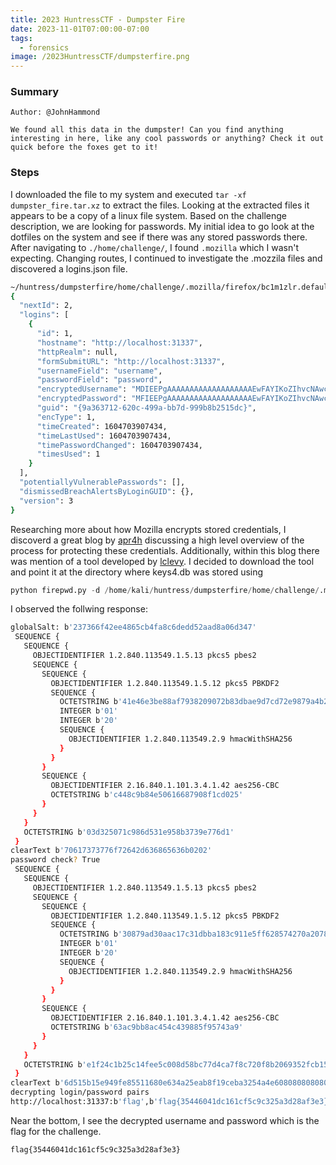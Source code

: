 ```yaml
---
title: 2023 HuntressCTF - Dumpster Fire
date: 2023-11-01T07:00:00-07:00
tags:
  - forensics
image: /2023HuntressCTF/dumpsterfire.png
---
```


### Summary
```
Author: @JohnHammond

We found all this data in the dumpster! Can you find anything interesting in here, like any cool passwords or anything? Check it out quick before the foxes get to it!
```

### Steps

I downloaded the file to my system and executed ```tar -xf dumpster_fire.tar.xz``` to extract the files.  Looking at the extracted files it appears to be a copy of a linux file system.  Based on the challenge description, we are looking for passwords.  My initial idea to go look at the dotfiles on the system and see if there was any stored passwords there.  After navigating to ```./home/challenge/```, I found ```.mozilla``` which I wasn't expecting.  Changing routes, I continued to investigate the .mozzila files and discovered a logins.json file. 

```bash
~/huntress/dumpsterfire/home/challenge/.mozilla/firefox/bc1m1zlr.default-release » jq . logins.json                                                                                                                                                                                                               kali@kali
{
  "nextId": 2,
  "logins": [
    {
      "id": 1,
      "hostname": "http://localhost:31337",
      "httpRealm": null,
      "formSubmitURL": "http://localhost:31337",
      "usernameField": "username",
      "passwordField": "password",
      "encryptedUsername": "MDIEEPgAAAAAAAAAAAAAAAAAAAEwFAYIKoZIhvcNAwcECPs50spbp6eyBAi0aCUHIntLPA==",
      "encryptedPassword": "MFIEEPgAAAAAAAAAAAAAAAAAAAEwFAYIKoZIhvcNAwcECEcjS+e6bXjFBCgCQ0p/1wCqPUmdgXdZWlohMXan4C3jD0bQgzsweyVEpAjJa+P9eOU4",
      "guid": "{9a363712-620c-499a-bb7d-999b8b2515dc}",
      "encType": 1,
      "timeCreated": 1604703907434,
      "timeLastUsed": 1604703907434,
      "timePasswordChanged": 1604703907434,
      "timesUsed": 1
    }
  ],
  "potentiallyVulnerablePasswords": [],
  "dismissedBreachAlertsByLoginGUID": {},
  "version": 3
}                                                                                           
```

Researching more about how Mozilla encrypts stored credentials, I discoverd a great blog by [apr4h](https://apr4h.github.io/2019-12-20-Harvesting-Browser-Credentials/) discussing a high level overview of the process for protecting these credentials.  Additionally, within this blog there was mention of a tool developed by [lclevy](https://github.com/lclevy/firepwd).  I decided to download the tool and point it at the directory where keys4.db was stored using
```python
python firepwd.py -d /home/kali/huntress/dumpsterfire/home/challenge/.mozilla/firefox/bc1m1zlr.default-release/ 
```

I observed the follwing response:

```bash
globalSalt: b'237366f42ee4865cb4fa8c6dedd52aad8a06d347'
 SEQUENCE {
   SEQUENCE {
     OBJECTIDENTIFIER 1.2.840.113549.1.5.13 pkcs5 pbes2
     SEQUENCE {
       SEQUENCE {
         OBJECTIDENTIFIER 1.2.840.113549.1.5.12 pkcs5 PBKDF2
         SEQUENCE {
           OCTETSTRING b'41e46e3be88af7938209072b83dbae9d7cd72e9879a4b24f2af9106ecad57e42'
           INTEGER b'01'
           INTEGER b'20'
           SEQUENCE {
             OBJECTIDENTIFIER 1.2.840.113549.2.9 hmacWithSHA256
           }
         }
       }
       SEQUENCE {
         OBJECTIDENTIFIER 2.16.840.1.101.3.4.1.42 aes256-CBC
         OCTETSTRING b'c448c9b84e50616687908f1cd025'
       }
     }
   }
   OCTETSTRING b'03d325071c986d531e958b3739e776d1'
 }
clearText b'70617373776f72642d636865636b0202'
password check? True
 SEQUENCE {
   SEQUENCE {
     OBJECTIDENTIFIER 1.2.840.113549.1.5.13 pkcs5 pbes2
     SEQUENCE {
       SEQUENCE {
         OBJECTIDENTIFIER 1.2.840.113549.1.5.12 pkcs5 PBKDF2
         SEQUENCE {
           OCTETSTRING b'30879ad30aac17c31dbba183c911e5ff628574270a207892f5ae1d118a38d0b6'
           INTEGER b'01'
           INTEGER b'20'
           SEQUENCE {
             OBJECTIDENTIFIER 1.2.840.113549.2.9 hmacWithSHA256
           }
         }
       }
       SEQUENCE {
         OBJECTIDENTIFIER 2.16.840.1.101.3.4.1.42 aes256-CBC
         OCTETSTRING b'63ac9bb8ac454c439885f95743a9'
       }
     }
   }
   OCTETSTRING b'e1f24c1b25c14fee5c008d58bc77d4ca7f8c720f8b2069352fcb153d1da1f9ee'
 }
clearText b'6d515b15e949fe85511680e634a25eab8f19ceba3254a4e60808080808080808'
decrypting login/password pairs
http://localhost:31337:b'flag',b'flag{35446041dc161cf5c9c325a3d28af3e3}'
```

Near the bottom, I see the decrypted username and password which is the flag for the challenge.

```flag{35446041dc161cf5c9c325a3d28af3e3}```


